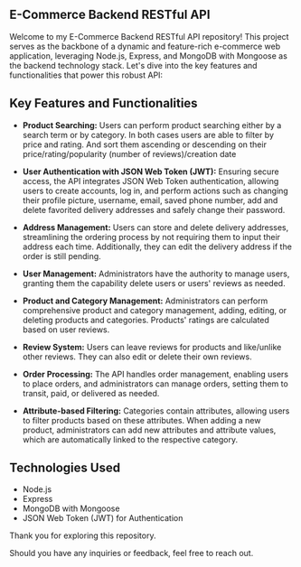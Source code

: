 ## E-Commerce Backend RESTful API
Welcome to my E-Commerce Backend RESTful API repository! This project serves as the backbone of a dynamic and feature-rich e-commerce web application, leveraging Node.js, Express, and MongoDB with Mongoose as the backend technology stack. Let's dive into the key features and functionalities that power this robust API:

## Key Features and Functionalities
* **Product Searching:** Users can perform product searching either by a search term or by category. In both cases users are able to filter by price and rating. And sort them ascending or descending on their price/rating/popularity (number of reviews)/creation date

* **User Authentication with JSON Web Token (JWT):** Ensuring secure access, the API integrates JSON Web Token authentication, allowing users to create accounts, log in, and perform actions such as changing their profile picture, username, email, saved phone number, add and delete favorited delivery addresses and safely change their password.

* **Address Management:** Users can store and delete delivery addresses, streamlining the ordering process by not requiring them to input their address each time. Additionally, they can edit the delivery address if the order is still pending.

* **User Management:** Administrators have the authority to manage users, granting them the capability delete users or users' reviews as needed.

* **Product and Category Management:** Administrators can perform comprehensive product and category management, adding, editing, or deleting products and categories. Products' ratings are calculated based on user reviews.

* **Review System:** Users can leave reviews for products and like/unlike other reviews. They can also edit or delete their own reviews.

* **Order Processing:** The API handles order management, enabling users to place orders, and administrators can manage orders, setting them to transit, paid, or delivered as needed.

* **Attribute-based Filtering:** Categories contain attributes, allowing users to filter products based on these attributes. When adding a new product, administrators can add new attributes and attribute values, which are automatically linked to the respective category.

## Technologies Used
* Node.js
* Express
* MongoDB with Mongoose
* JSON Web Token (JWT) for Authentication

Thank you for exploring this repository.

Should you have any inquiries or feedback, feel free to reach out.    

